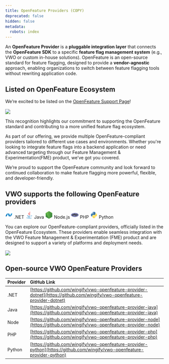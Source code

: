 ```yaml
---
title: OpenFeature Providers (COPY)
deprecated: false
hidden: false
metadata:
  robots: index
---
```

An **OpenFeature Provider** is a **pluggable integration layer** that connects the **OpenFeature SDK** to a specific **feature flag management system** (e.g., VWO or custom in-house solutions). OpenFeature is an open-source standard for feature flagging, designed to provide a **vendor-agnostic** approach, enabling organizations to switch between feature flagging tools without rewriting application code.

## Listed on OpenFeature Ecosystem

We’re excited to be listed on the [OpenFeature Support Page](https://openfeature.dev/support-training)!

<Image align="center" className="border" border={true} src="https://files.readme.io/51268ba1cb944ca1b360c7b9a5234098745d509aacfc54f5fc7245caf8a6f676-Screenshot_2025-05-13_at_6.42.14_PM.png" />

This recognition highlights our commitment to supporting the OpenFeature standard and contributing to a more unified feature flag ecosystem.

As part of our offering, we provide multiple OpenFeature-compliant providers tailored to different use cases and environments. Whether you're looking to integrate feature flags into a backend application or need advanced targeting through our Feature Management & Experimentation(FME) product, we’ve got you covered.

We’re proud to support the OpenFeature community and look forward to continued collaboration to make feature flagging more powerful, flexible, and developer-friendly.

## VWO supports the following OpenFeature providers

<Cards columns={5}>
  <Card title="" href="https://developers.vwo.com/v2/docs/dotnet-openfeature-provider">
    <img src="https://raw.githubusercontent.com/devicons/devicon/master/icons/dot-net/dot-net-original.svg" width="24" alt=".NET logo" /> .NET
  </Card>

  <Card title="" href="https://developers.vwo.com/v2/docs/java-openfeature-provider">
    <img src="https://raw.githubusercontent.com/devicons/devicon/master/icons/java/java-original.svg" width="24" alt="Java logo" /> Java
  </Card>

  <Card title="" href="https://developers.vwo.com/v2/docs/node-openfeature-provider">
    <img src="https://raw.githubusercontent.com/devicons/devicon/master/icons/nodejs/nodejs-original.svg" width="24" alt="Node.js logo" /> Node.js
  </Card>

  <Card title="" href="https://developers.vwo.com/v2/docs/php-openfeature-provider">
    <img src="https://raw.githubusercontent.com/devicons/devicon/master/icons/php/php-original.svg" width="24" alt="PHP logo" /> PHP
  </Card>

  <Card title="" href="https://developers.vwo.com/v2/docs/python-openfeature-provider">
    <img src="https://raw.githubusercontent.com/devicons/devicon/master/icons/python/python-original.svg" width="24" alt="Python logo" /> Python
  </Card>
</Cards>

You can explore our OpenFeature-compliant providers, officially listed in the OpenFeature Ecosystem. These providers enable seamless integration with the VWO Feature Management & Experimentation (FME) product and are designed to support a variety of platforms and deployment needs.

<Image align="center" className="border" border={true} src="https://files.readme.io/eafcca838064c5f05e13669f2de4b4c19cc0923e4c7273d3026779b4e9902a11-Screenshot_2025-05-13_at_6.46.22_PM.png" />

## Open-source VWO OpenFeature Providers

| Provider | GitHub Link                                                                                                              |
| :------- | :----------------------------------------------------------------------------------------------------------------------- |
| .NET     | [https://github.com/wingify/vwo-openfeature-provider-dotnet](https://github.com/wingify/vwo-openfeature-provider-dotnet) |
| Java     | [https://github.com/wingify/vwo-openfeature-provider-java](https://github.com/wingify/vwo-openfeature-provider-java)     |
| Node     | [https://github.com/wingify/vwo-openfeature-provider-node](https://github.com/wingify/vwo-openfeature-provider-node)     |
| PHP      | [https://github.com/wingify/vwo-openfeature-provider-php](https://github.com/wingify/vwo-openfeature-provider-php)       |
| Python   | [https://github.com/wingify/vwo-openfeature-provider-python](https://github.com/wingify/vwo-openfeature-provider-python) |